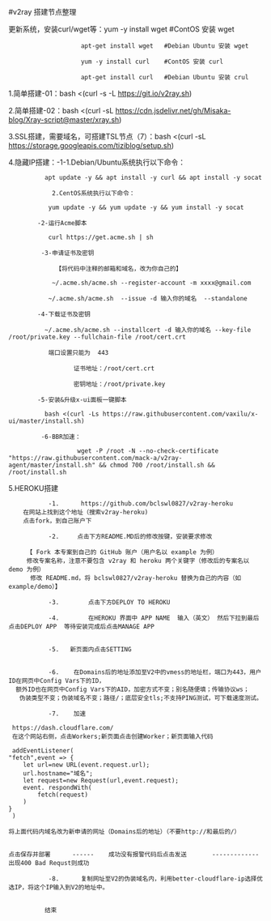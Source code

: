 #v2ray 搭建节点整理

更新系统，安装curl/wget等：yum -y install wget    #ContOS 安装 wget

                        apt-get install wget   #Debian Ubuntu 安装 wget
                        
                        yum -y install curl    #ContOS 安装 curl
                        
                        apt-get install curl   #Debian Ubuntu 安装 crul

1.简单搭建-01：bash <(curl -s -L https://git.io/v2ray.sh)

2.简单搭建-02：bash <(curl -sL https://cdn.jsdelivr.net/gh/Misaka-blog/Xray-script@master/xray.sh)

3.SSL搭建，需要域名，可搭建TSL节点（7）：bash <(curl -sL https://storage.googleapis.com/tiziblog/setup.sh)

4.隐藏IP搭建：-1-1.Debian/Ubuntu系统执行以下命令：

              apt update -y && apt install -y curl && apt install -y socat

                2.CentOS系统执行以下命令：

               yum update -y && yum update -y && yum install -y socat

            -2-运行Acme脚本

               curl https://get.acme.sh | sh

             -3-申请证书及密钥

                 【将代码中注释的邮箱和域名，改为你自己的】

                ~/.acme.sh/acme.sh --register-account -m xxxx@gmail.com

               ~/.acme.sh/acme.sh  --issue -d 输入你的域名  --standalone

            -4-下载证书及密钥

              ~/.acme.sh/acme.sh --installcert -d 输入你的域名 --key-file /root/private.key --fullchain-file /root/cert.crt
      
               端口设置只能为  443

                      证书地址：/root/cert.crt

                      密钥地址：/root/private.key

            -5-安装&升级x-ui面板一键脚本

              bash <(curl -Ls https://raw.githubusercontent.com/vaxilu/x-ui/master/install.sh)
              
             -6-BBR加速：
             
                       wget -P /root -N --no-check-certificate "https://raw.githubusercontent.com/mack-a/v2ray-agent/master/install.sh" && chmod 700 /root/install.sh && /root/install.sh
                       
5.HEROKU搭建

               -1.      https://github.com/bclswl0827/v2ray-heroku
        在网站上找到这个地址（搜索v2ray-heroku)
        点击fork，到自己账户下

               -2.     点击下方README.MD后的修改按键，安装要求修改

         【 Fork 本专案到自己的 GitHub 账户（用户名以 example 为例）
         修改专案名称，注意不要包含 v2ray 和 heroku 两个关键字（修改后的专案名以 demo 为例）
          修改 README.md，将 bclswl0827/v2ray-heroku 替换为自己的内容（如 example/demo）】

               -3.        点击下方DEPLOY TO HEROKU
 
               -4.        在HEROKU 界面中 APP NAME  输入（英文） 然后下拉到最后点击DEPLOY APP  等待安装完成后点击MANAGE APP


               -5.   新页面内点击SETTING
   

               -6.    在Domains后的地址添加至V2中的vmess的地址栏，端口为443，用户ID在网页中Config Vars下的ID，
      额外ID也在网页中Config Vars下的AID，加密方式不变；别名随便填；传输协议ws；
       伪装类型不变；伪装域名不变；路径/；底层安全tls;不支持PING测试，可下载速度测试。

               -7.    加速

     https://dash.cloudflare.com/
     在这个网站右侧，点击Workers;新页面点击创建Worker；新页面输入代码

     addEventListener(
	"fetch",event => {
		let url=new URL(event.request.url);
		url.hostname="域名";
		let request=new Request(url,event.request);
		event. respondWith(
			fetch(request)
		)
	}
     )

    将上面代码内域名改为新申请的网址（Domains后的地址）（不要http://和最后的/）


    点击保存并部署      ------    成功没有报警代码后点击发送       -------------    出现400 Bad Requst则成功

               -8.      复制网址至V2的伪装域名内，利用better-cloudflare-ip选择优选IP，将这个IP输入到V2的地址中。


              结束
              
              
